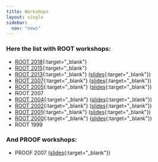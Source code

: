 ```yaml
---
title: Workshops
layout: single
sidebar:
  nav: "news"
---
```


### Here the list with ROOT workshops:

*   [ROOT 2018](https://cern.ch/root2018){:target="_blank"}
*   [ROOT 2015](https://root.cern.ch/root-users-workshop-2015){:target="_blank"}
*   [ROOT 2013](https://root.cern.ch/root-users-workshop-11-14-march-saas-fee){:target="_blank"} ([slides](https://indico.cern.ch/conferenceDisplay.py?confId=217511){:target="_blank"})
*   [ROOT 2007](http://root.cern.ch/root/R2007/Welcome.html){:target="_blank"} ([slides](http://indico.cern.ch/conferenceOtherViews.py?view=standard&confId=13356){:target="_blank"})
*   [ROOT 2005](http://root.cern.ch/root/R2005/Welcome.html){:target="_blank"} ([slides](http://indico.cern.ch/conferenceDisplay.py?confId=a055638){:target="_blank"})
*   ROOT 2007
*   [ROOT 2004](http://www.slac.stanford.edu/BFROOT/www/Computing/Distributed/ROOT2004/){:target="_blank"} ([slides](http://www.slac.stanford.edu/BFROOT/www/Computing/Distributed/ROOT2004/program.html){:target="_blank"})
*   [ROOT 2002](http://root.cern.ch/root/R2002/Welcome.html){:target="_blank"} ([slides](http://root.cern.ch/root/R2002/Program.html){:target="_blank"})
*   [ROOT 2001](http://www-root.fnal.gov/root2001/){:target="_blank"} ([slides](http://www-root.fnal.gov/root2001/R2001Program.html){:target="_blank"})
*   [ROOT 2000](http://root.cern.ch/root/R2000/Welcome.html){:target="_blank"} ([slides](http://root.cern.ch/root/R2000/Program.html){:target="_blank"})
*   ROOT 1999


###  And PROOF workshops:

*   PROOF 2007 ([slides](http://indico.cern.ch/conferenceDisplay.py?confId=23243){:target="_blank"})
